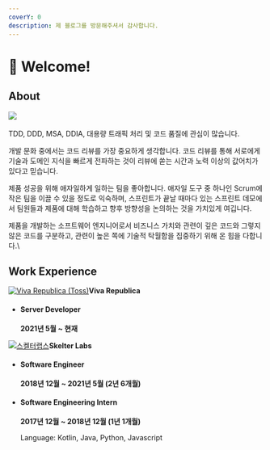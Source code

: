 ```yaml
---
coverY: 0
description: 제 블로그를 방문해주셔서 감사합니다.
---
```


# 👋 Welcome!

## About

![](.gitbook/assets/송형선.png)

TDD, DDD, MSA, DDIA, 대용량 트래픽 처리 및 코드 품질에 관심이 많습니다.

개발 문화 중에서는 코드 리뷰를 가장 중요하게 생각합니다. 코드 리뷰를 통해 서로에게 기술과 도메인 지식을 빠르게 전파하는 것이 리뷰에 쏟는 시간과 노력 이상의 값어치가 있다고 믿습니다.

제품 성공을 위해 애자일하게 일하는 팀을 좋아합니다. 애자일 도구 중 하나인 Scrum에 작은 팀을 이끌 수 있을 정도로 익숙하며, 스프린트가 끝날 때마다 있는 스프린트 데모에서 팀원들과 제품에 대해 학습하고 향후 방향성을 논의하는 것을 가치있게 여깁니다.

제품을 개발하는 소프트웨어 엔지니어로서 비즈니스 가치와 관련이 깊은 코드와 그렇지 않은 코드를 구분하고, 관련이 높은 쪽에 기술적 탁월함을 집중하기 위해 온 힘을 다합니다.\


## Work Experience

[![Viva Republica (Toss)](https://media-exp1.licdn.com/dms/image/C560BAQGuGPu5c4Rmmw/company-logo\_100\_100/0/1605766502615?e=1649894400\&v=beta\&t=WjiNQ78lbvJmPhAbvxq-HN58SLE8HoJVmaYD369LjJo)](https://www.linkedin.com/company/viva-republica/)**Viva Republica**

*   #### Server Developer

    **2021년 5월 \~ 현재**&#x20;

[![스켈터랩스](https://media-exp1.licdn.com/dms/image/C560BAQG-6apSchEAEA/company-logo\_100\_100/0/1628764534003?e=1649894400\&v=beta\&t=T\_4N-wSqzVDWjtd8lyM6ac3LBM96TISOHDdgrkvBf1Q)](https://www.linkedin.com/company/skelter-labs/)**Skelter Labs**

*   #### Software Engineer

    **2018년 12월 \~ 2021년 5월 (2년 6개월)**


*   #### Software Engineering Intern

    **2017년 12월 \~ 2018년 12월 (1년 1개월)**

    Language: Kotlin, Java, Python, Javascript
